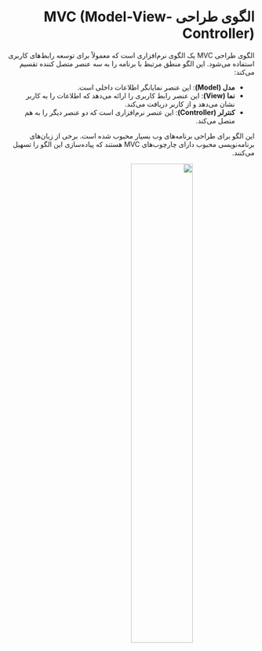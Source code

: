 <div dir="rtl">
 
  # الگوی طراحی MVC (Model-View-Controller)

الگوی طراحی MVC یک الگوی نرم‌افزاری است که معمولاً برای توسعه رابط‌های کاربری استفاده می‌شود. این الگو منطق مرتبط با برنامه را به سه عنصر متصل کننده تقسیم می‌کند:

- **مدل (Model)**: این عنصر نمایانگر اطلاعات داخلی است.
- **نما (View)**: این عنصر رابط کاربری را ارائه می‌دهد که اطلاعات را به کاربر نشان می‌دهد و از کاربر دریافت می‌کند.
- **کنترلر (Controller)**: این عنصر نرم‌افزاری است که دو عنصر دیگر را به هم متصل می‌کند.

این الگو برای طراحی برنامه‌های وب بسیار محبوب شده است. برخی از زبان‌های برنامه‌نویسی محبوب دارای چارچوب‌های MVC هستند که پیاده‌سازی این الگو را تسهیل می‌کنند.

<img src="../images/Angular_React_comparison.jpg" style="display: block;margin-left: auto;margin-right: auto;width: 50%;">


</div>

